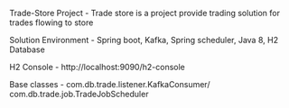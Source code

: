 Trade-Store Project - Trade store is a project provide trading solution for trades flowing to store

Solution Environment -  Spring boot, Kafka, Spring scheduler, Java 8, H2 Database

H2 Console - http://localhost:9090/h2-console

Base classes - com.db.trade.listener.KafkaConsumer/ com.db.trade.job.TradeJobScheduler
